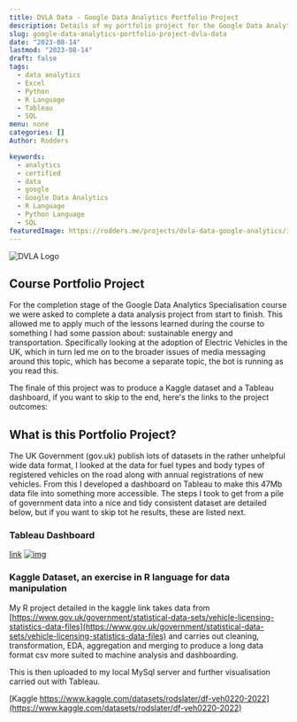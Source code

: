 ```yaml
---
title: DVLA Data - Google Data Analytics Portfolio Project
description: Details of my portfolio project for the Google Data Analytics Certification
slug: google-data-analytics-portfolio-project-dvla-data
date: "2023-08-14"
lastmod: "2023-08-14"
draft: false
tags:
  - data analytics
  - Excel
  - Python
  - R Language
  - Tableau
  - SQL
menu: none
categories: []
Author: Rodders

keywords:
  - analytics
  - certified
  - data
  - google
  - Google Data Analytics
  - R Language
  - Python Language
  - SQL
featuredImage: https://rodders.me/projects/dvla-data-google-analytics/img/dvla_logo-white.png
---
```


![DVLA Logo](https://rodders.me/projects/dvla-data-google-analytics/img/dvla_logo-white.png)

## Course Portfolio Project

For the completion stage of the Google Data Analytics Specialisation course we were asked to complete a data analysis project from start to finish.  This allowed me to apply much of the lessons learned during the course to something I had some passion about: sustainable energy and transportation. Specifically looking at the adoption of Electric Vehicles in the UK, which in turn led me on to the broader issues of media messaging around this topic, which has become a separate topic, the bot is running as you read this.

The finale of this project was to produce a Kaggle dataset and a Tableau dashboard, if you want to skip to the end, here's the links to the project outcomes:

## What is this Portfolio Project?

The UK Government (gov.uk) publish lots of datasets in the rather unhelpful wide data format, I looked at the data for fuel types and body types of registered vehicles on the road along with annual registrations of new vehicles. From this I developed a dashboard on Tableau to make this 47Mb data file into something more accessible. The steps I took to get from a pile of government data into a nice and tidy consistent dataset are detailed below, but if you want to skip tot he results, these are listed next.

### Tableau Dashboard

[link](https://public.tableau.com/views/VehiclesRegisteredforUKdf_VEH0220/FrontPage?:language=en-GB&:display_count=n&:origin=viz_share_link)
[![img](https://rodders.me/img/tableau-df_veh0220.png)](https://public.tableau.com/views/VehiclesRegisteredforUKdf_VEH0220/FrontPage?:language=en-GB&:display_count=n&:origin=viz_share_link)

### Kaggle Dataset, an exercise in R language for data manipulation

My R project detailed in the kaggle link takes data from [https://www.gov.uk/government/statistical-data-sets/vehicle-licensing-statistics-data-files](https://www.gov.uk/government/statistical-data-sets/vehicle-licensing-statistics-data-files) and carries out cleaning, transformation, EDA, aggregation and merging to produce a long data format csv more suited to machine analysis and dashboarding. 

This is then uploaded to my local MySql server and further visualisation carried out with Tableau.

[Kaggle https://www.kaggle.com/datasets/rodslater/df-veh0220-2022](https://www.kaggle.com/datasets/rodslater/df-veh0220-2022)
